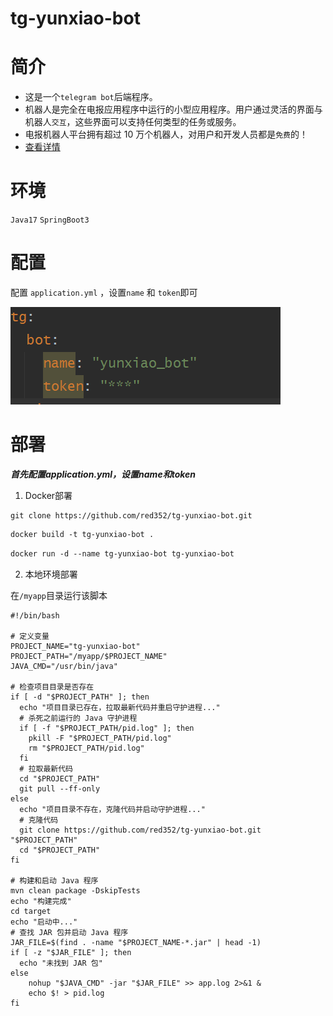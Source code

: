 # tg-yunxiao-bot

# 简介
- 这是一个`telegram bot`后端程序。
- 机器人是完全在电报应用程序中运行的小型应用程序。用户通过灵活的界面与机器人`交互`，这些界面可以支持任何类型的任务或服务。
- 电报机器人平台拥有超过 10 万个机器人，对用户和开发人员都是`免费`的！
- [查看详情](https://core.telegram.org/bots)

# 环境

`Java17` `SpringBoot3`

# 配置

配置 `application.yml` ，设置`name` 和 `token`即可

![img.png](img.png)

# 部署

***首先配置application.yml，设置name和token***
1. Docker部署

```git
git clone https://github.com/red352/tg-yunxiao-bot.git
```

``` dockerfile
docker build -t tg-yunxiao-bot .
```
``` dockerfile
docker run -d --name tg-yunxiao-bot tg-yunxiao-bot
```

2. 本地环境部署

在`/myapp`目录运行该脚本

``` shell
#!/bin/bash

# 定义变量
PROJECT_NAME="tg-yunxiao-bot"
PROJECT_PATH="/myapp/$PROJECT_NAME"
JAVA_CMD="/usr/bin/java"

# 检查项目目录是否存在
if [ -d "$PROJECT_PATH" ]; then
  echo "项目目录已存在，拉取最新代码并重启守护进程..."
  # 杀死之前运行的 Java 守护进程
  if [ -f "$PROJECT_PATH/pid.log" ]; then
    pkill -F "$PROJECT_PATH/pid.log"
    rm "$PROJECT_PATH/pid.log"
  fi
  # 拉取最新代码
  cd "$PROJECT_PATH"
  git pull --ff-only
else
  echo "项目目录不存在，克隆代码并启动守护进程..."
  # 克隆代码
  git clone https://github.com/red352/tg-yunxiao-bot.git "$PROJECT_PATH"
  cd "$PROJECT_PATH"
fi

# 构建和启动 Java 程序
mvn clean package -DskipTests
echo "构建完成"
cd target
echo "启动中..."
# 查找 JAR 包并启动 Java 程序
JAR_FILE=$(find . -name "$PROJECT_NAME-*.jar" | head -1)
if [ -z "$JAR_FILE" ]; then
  echo "未找到 JAR 包"
else
    nohup "$JAVA_CMD" -jar "$JAR_FILE" >> app.log 2>&1 &
    echo $! > pid.log
fi
```



